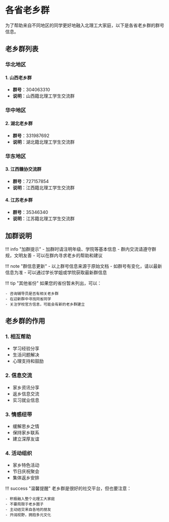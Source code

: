 # 各省老乡群

为了帮助来自不同地区的同学更好地融入北理工大家庭，以下是各省老乡群的群号信息。

## 老乡群列表

### 华北地区

#### 1. 山西老乡群
- **群号**：304063310
- **说明**：山西籍北理工学生交流群

### 华中地区

#### 2. 湖北老乡群
- **群号**：331987692
- **说明**：湖北籍北理工学生交流群

### 华东地区

#### 3. 江西赣协交流群
- **群号**：727157854
- **说明**：江西籍北理工学生交流群

#### 4. 江苏老乡群
- **群号**：35346340
- **说明**：江苏籍北理工学生交流群

## 加群说明

!!! info "加群提示"
    - 加群时请注明年级、学院等基本信息
    - 群内交流请遵守群规，文明友善
    - 可以在群内寻求老乡的帮助和建议

!!! note "群信息更新"
    - 以上群号信息来源于原始文档
    - 如群号有变化，请以最新信息为准
    - 可以通过学长学姐或学院获取最新群信息

!!! tip "其他省份"
    如果您的省份暂未列出，可以：
    
    - 咨询辅导员是否有相关老乡群
    - 在迎新群中寻找同省同学
    - 关注学校官方信息，可能会有新的老乡群建立

## 老乡群的作用

### 1. 相互帮助
- 学习经验分享
- 生活问题解决
- 心理支持和鼓励

### 2. 信息交流
- 家乡资讯分享
- 返乡信息交流
- 实习就业信息

### 3. 情感纽带
- 缓解思乡之情
- 保持家乡联系
- 建立深厚友谊

### 4. 活动组织
- 家乡特色活动
- 节日庆祝聚会
- 集体返乡安排

!!! success "温馨提醒"
    老乡群是很好的社交平台，但也要注意：
    
    - 积极融入整个北理工大家庭
    - 不要局限于老乡圈子
    - 主动结交来自各地的朋友
    - 开阔视野，拥抱多元文化
